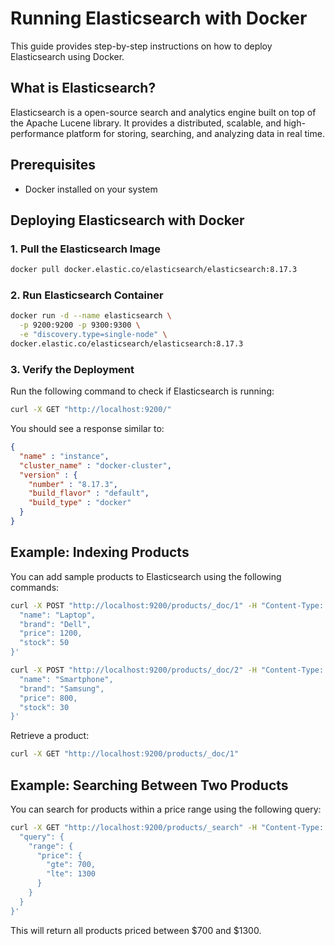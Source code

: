 # Running Elasticsearch with Docker

This guide provides step-by-step instructions on how to deploy Elasticsearch using Docker.

## What is Elasticsearch?

Elasticsearch is a open-source search and analytics engine built on top of the Apache Lucene library. It provides a distributed, scalable, and high-performance platform for storing, searching, and analyzing data in real time.

## Prerequisites

- Docker installed on your system

## Deploying Elasticsearch with Docker

### 1. Pull the Elasticsearch Image

```sh
docker pull docker.elastic.co/elasticsearch/elasticsearch:8.17.3
```

### 2. Run Elasticsearch Container

```sh
docker run -d --name elasticsearch \
  -p 9200:9200 -p 9300:9300 \
  -e "discovery.type=single-node" \
docker.elastic.co/elasticsearch/elasticsearch:8.17.3
```

### 3. Verify the Deployment

Run the following command to check if Elasticsearch is running:

```sh
curl -X GET "http://localhost:9200/"
```

You should see a response similar to:

```json
{
  "name" : "instance",
  "cluster_name" : "docker-cluster",
  "version" : {
    "number" : "8.17.3",
    "build_flavor" : "default",
    "build_type" : "docker"
  }
}
```

## Example: Indexing Products

You can add sample products to Elasticsearch using the following commands:

```sh
curl -X POST "http://localhost:9200/products/_doc/1" -H "Content-Type: application/json" -d '{
  "name": "Laptop",
  "brand": "Dell",
  "price": 1200,
  "stock": 50
}'

curl -X POST "http://localhost:9200/products/_doc/2" -H "Content-Type: application/json" -d '{
  "name": "Smartphone",
  "brand": "Samsung",
  "price": 800,
  "stock": 30
}'
```

Retrieve a product:

```sh
curl -X GET "http://localhost:9200/products/_doc/1"
```

## Example: Searching Between Two Products

You can search for products within a price range using the following query:

```sh
curl -X GET "http://localhost:9200/products/_search" -H "Content-Type: application/json" -d '{
  "query": {
    "range": {
      "price": {
        "gte": 700,
        "lte": 1300
      }
    }
  }
}'
```

This will return all products priced between $700 and $1300.
